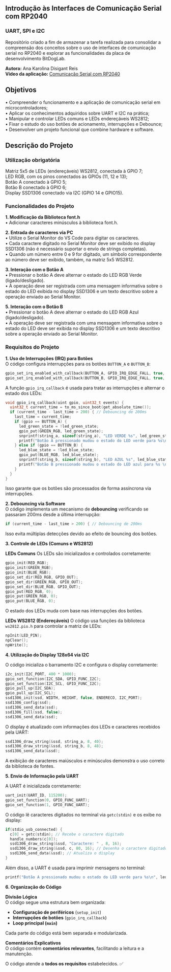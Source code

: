 ## Introdução às Interfaces de Comunicação Serial com RP2040
### UART, SPI e I2C
Repositório criado a fim de armazenar a tarefa realizada para consolidar a compreensão dos conceitos sobre o uso de interfaces de comunicação serial no RP2040 e explorar as funcionalidades da placa de desenvolvimento BitDogLab.

__Autora:__ Ana Karolina Disigant Reis <br>
__Vídeo da aplicação:__ [Comunicação Serial com RP2040]([https://www.youtube.com/watch?v=mAYgV4E5cXA])

## Objetivos
• Compreender o funcionamento e a aplicação de comunicação serial em microcontroladores; <br>
• Aplicar os conhecimentos adquiridos sobre UART e I2C na prática; <br>
• Manipular e controlar LEDs comuns e LEDs endereçáveis WS2812; <br>
• Fixar o estudo do uso botões de acionamento, interrupções e Debounce; <br>
• Desenvolver um projeto funcional que combine hardware e software. 

## Descrição do Projeto
### Utilização obrigatória

Matriz 5x5 de LEDs (endereçáveis) WS2812, conectada à GPIO 7; <br>
LED RGB, com os pinos conectados às GPIOs (11, 12 e 13); <br>
Botão A conectado à GPIO 5; <br>
Botão B conectado à GPIO 6; <br>
Display SSD1306 conectado via I2C (GPIO 14 e GPIO15).


### Funcionalidades do Projeto

__1. Modificação da Biblioteca font.h__ <br>
• Adicionar caracteres minúsculos à biblioteca font.h. <br>

__2. Entrada de caracteres via PC__ <br>
• Utilize o Serial Monitor do VS Code para digitar os caracteres.<br>
• Cada caractere digitado no Serial Monitor deve ser exibido no display SSD1306 (não é necessário suportar o envio de strings completas).<br>
• Quando um número entre 0 e 9 for digitado, um símbolo correspondente ao número deve ser exibido, também, na matriz 5x5 WS2812.<br>

__3. Interação com o Botão A__ <br>
• Pressionar o botão A deve alternar o estado do LED RGB Verde (ligado/desligado). <br>
• A operação deve ser registrada com uma mensagem informativa sobre o estado do LED exibida no display SSD1306 e um texto descritivo sobre a operação enviado ao Serial Monitor. <br>

__5. Interação com o Botão B__ <br>
• Pressionar o botão A deve alternar o estado do LED RGB Azul (ligado/desligado). <br>
• A operação deve ser registrada com uma mensagem informativa sobre o estado do LED deve ser exibida no display SSD1306 e um texto descritivo sobre a operação enviado ao Serial Monitor. <br>

### Requisitos do Projeto

__1. Uso de Interrupções (IRQ) para Botões__ <br>
O código configura interrupções para os botões `BUTTON_A` e `BUTTON_B`:  

```c
gpio_set_irq_enabled_with_callback(BUTTON_A, GPIO_IRQ_EDGE_FALL, true, &gpio_irq_callback);
gpio_set_irq_enabled_with_callback(BUTTON_B, GPIO_IRQ_EDGE_FALL, true, &gpio_irq_callback);
```

A função `gpio_irq_callback` é usada para tratar as interrupções e alternar o estado dos LEDs:  

```c
void gpio_irq_callback(uint gpio, uint32_t events) {
  uint32_t current_time = to_ms_since_boot(get_absolute_time());
  if (current_time - last_time > 200) { // Debouncing de 200ms
    last_time = current_time;
    if (gpio == BUTTON_A) {
      led_green_state = !led_green_state;
      gpio_put(GREEN_RGB, led_green_state);
      snprintf(string_a, sizeof(string_a), "LED VERDE %s", led_green_state ? "1" : "0");
      printf("Botão A pressionado mudou o estado do LED verde para %s\n", led_green_state ? "1" : "0");
    } else if (gpio == BUTTON_B) {
      led_blue_state = !led_blue_state;
      gpio_put(BLUE_RGB, led_blue_state);
      snprintf(string_b, sizeof(string_b), "LED AZUL %s", led_blue_state ? "1" : "0");
      printf("Botão B pressionado mudou o estado do LED azul para %s \n", led_blue_state ? "1" : "0");
    }
  }
}
```

Isso garante que os botões são processados de forma assíncrona via interrupções.


__2. Debouncing via Software__ <br> 
O código implementa um mecanismo de __debouncing__ verificando se passaram 200ms desde a última interrupção:  

```c
if (current_time - last_time > 200) { // Debouncing de 200ms
```

Isso evita múltiplas detecções devido ao efeito de bouncing dos botões.


__3. Controle de LEDs (Comuns e WS2812)__ <br>  

__LEDs Comuns__
Os LEDs são inicializados e controlados corretamente:  

```c
gpio_init(RED_RGB);
gpio_init(GREEN_RGB);
gpio_init(BLUE_RGB);
gpio_set_dir(RED_RGB, GPIO_OUT);
gpio_set_dir(GREEN_RGB, GPIO_OUT);
gpio_set_dir(BLUE_RGB, GPIO_OUT);
gpio_put(RED_RGB, 0);
gpio_put(GREEN_RGB, 0);
gpio_put(BLUE_RGB, 0);
```

O estado dos LEDs muda com base nas interrupções dos botões.

__LEDs WS2812 (Endereçáveis)__
O código usa funções da biblioteca `ws2812.pio.h` para controlar a matriz de LEDs:  

```c
npInit(LED_PIN);
npClear();
npWrite();
```


__4. Utilização do Display 128x64 via I2C__ <br>  

O código inicializa o barramento I2C e configura o display corretamente:  

```c
i2c_init(I2C_PORT, 400 * 1000);
gpio_set_function(I2C_SDA, GPIO_FUNC_I2C);
gpio_set_function(I2C_SCL, GPIO_FUNC_I2C);
gpio_pull_up(I2C_SDA);
gpio_pull_up(I2C_SCL);
ssd1306_init(ssd, WIDTH, HEIGHT, false, ENDERECO, I2C_PORT);
ssd1306_config(ssd);
ssd1306_send_data(ssd);
ssd1306_fill(ssd, false);
ssd1306_send_data(ssd);
```

O display é atualizado com informações dos LEDs e caracteres recebidos pela UART:  

```c
ssd1306_draw_string(&ssd, string_a, 8, 40);
ssd1306_draw_string(&ssd, string_b, 8, 48);
ssd1306_send_data(&ssd);
```

A exibição de caracteres maiúsculos e minúsculos demonstra o uso correto da biblioteca de fontes.


__5. Envio de Informação pela UART__ <br>  

A UART é inicializada corretamente:  

```c
uart_init(UART_ID, 115200);
gpio_set_function(0, GPIO_FUNC_UART);
gpio_set_function(1, GPIO_FUNC_UART);
```

O código lê caracteres digitados no terminal via `getc(stdin)` e os exibe no display:

```c
if(stdio_usb_connected) {
  c[0] = getc(stdin); // Recebe o caractere digitado
  handle_numbers(c[0]); 
  ssd1306_draw_string(&ssd, "Caractere: " , 8, 16);
  ssd1306_draw_string(&ssd, c, 80, 16); // Desenha o caractere digitado
  ssd1306_send_data(&ssd); // Atualiza o display
}
```

Além disso, a UART é usada para imprimir mensagens no terminal:  

```c
printf("Botão A pressionado mudou o estado do LED verde para %s\n", led_green_state ? "1" : "0");
```


__6. Organização do Código__ 

__Divisão Lógica__  
O código segue uma estrutura bem organizada:  

- __Configuração de periféricos__ (`setup_init`)  
- __Interrupções de botões__ (`gpio_irq_callback`)  
- __Loop principal (`main`)__  

Cada parte do código está bem separada e modularizada.

__Comentários Explicativos__  <br>
O código contém __comentários relevantes__, facilitando a leitura e a manutenção.

O código atende a __todos os requisitos__ estabelecidos. ✅  
